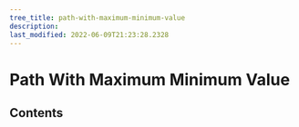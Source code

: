 ```yaml
---
tree_title: path-with-maximum-minimum-value
description: 
last_modified: 2022-06-09T21:23:28.2328
---
```


# Path With Maximum Minimum Value

## Contents
